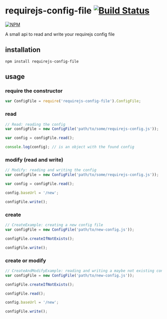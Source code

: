# requirejs-config-file [![Build Status](https://travis-ci.org/webforge-labs/requirejs-config-file.svg?branch=master)](https://travis-ci.org/webforge-labs/requirejs-config-file)

[![NPM](https://nodei.co/npm/requirejs-config-file.png?downloads=true)](https://www.npmjs.org/package/requirejs-config-file)

A small api to read and write your requirejs config file


## installation

```
npm install requirejs-config-file
```

## usage

### require the constructor
```js
var ConfigFile = require('requirejs-config-file').ConfigFile;
```

### read
```js
// Read: reading the config
var configFile = new ConfigFile('path/to/some/requirejs-config.js'));

var config = configFile.read();

console.log(config); // is an object with the found config
```

### modify (read and write)
```js
// Modify: reading and writing the config
var configFile = new ConfigFile('path/to/some/requirejs-config.js'));

var config = configFile.read();

config.baseUrl = '/new';

configFile.write();
```

### create
```js
// CreateExample: creating a new config file
var configFile = new ConfigFile('path/to/new-config.js'));

configFile.createIfNotExists();

configFile.write();
```

### create or modify
```js
// CreateAndModifyExample: reading and writing a maybe not existing config file
var configFile = new ConfigFile('path/to/new-config.js'));

configFile.createIfNotExists();

configFile.read();

config.baseUrl = '/new';

configFile.write();
```
